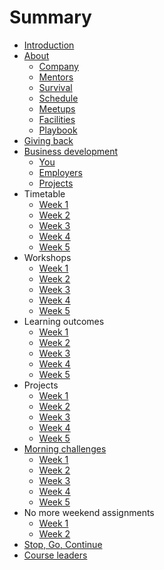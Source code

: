 # Summary

* [Introduction](README.md)
* [About](about/README.md)
   * [Company](about/company.md)
   * [Mentors](about/mentors.md)
   * [Survival](about/money.md)
   * [Schedule](about/schedule.md)
   * [Meetups](about/meetups.md)   
   * [Facilities](about/facilities.md)
   * [Playbook](about/playbook.md)
* [Giving back](giving/README.md)
* [Business development](business/README.md)
  * [You](business/you.md) 
  * [Employers](business/jobs.md) 
  * [Projects](business/projects.md) 
* Timetable
   * [Week 1](timetable/week1.md) 
   * [Week 2](timetable/week2.md) 
   * [Week 3](timetable/week3.md) 
   * [Week 4](timetable/week4.md) 
   * [Week 5](timetable/week5.md) 
* Workshops
   * [Week 1](workshops/week1.md)
   * [Week 2](workshops/week2.md)
   * [Week 3](workshops/week3.md)
   * [Week 4](workshops/week4.md)
   * [Week 5](workshops/week5.md)
* Learning outcomes
   * [Week 1](patterns/week1/README.md)   
   * [Week 2](patterns/week2/README.md)   
   * [Week 3](patterns/week3/README.md)   
   * [Week 4](patterns/week4/README.md)   
   * [Week 5](patterns/week4/README.md)   
* Projects
   * [Week 1](projects/week1.md)
   * [Week 2](projects/week2.md)
   * [Week 3](projects/week3.md)
   * [Week 4](projects/week4.md)
   * [Week 5](projects/week5.md)
* [Morning challenges](challenges/README.md)
   * [Week 1](challenges/week1.md)
   * [Week 2](challenges/week2.md)
   * [Week 3](challenges/week3.md)
   * [Week 4](challenges/week4.md)
   * [Week 5](challenges/week5.md)
* No more weekend assignments
   * [Week 1](assignments/week1.md)  
   * [Week 2](assignments/week2.md)  
* [Stop, Go, Continue](sgc/README.md)  
* [Course leaders](leaders/README.md)  

